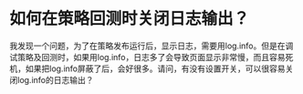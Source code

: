# 如何在策略回测时关闭日志输出？

我发现一个问题，为了在策略发布运行后，显示日志，需要用log.info。但是在调试策略及回测时，如果用log.info，日志多了会导致页面显示非常慢，而且容易死机，如果把log.info屏蔽了后，会好很多。请问，有没有设置开关，可以很容易关闭log.info的日志输出？